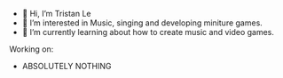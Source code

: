 - 👋 Hi, I’m Tristan Le
- 👀 I’m interested in Music, singing and developing miniture games.
- 🌱 I’m currently learning about how to create music and video games.

Working on:
- ABSOLUTELY NOTHING
